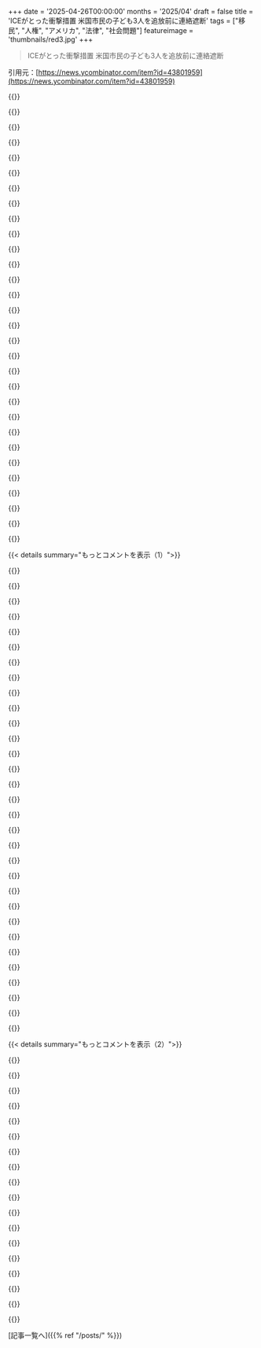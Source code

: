 +++
date = '2025-04-26T00:00:00'
months = '2025/04'
draft = false
title = 'ICEがとった衝撃措置 米国市民の子ども3人を追放前に連絡遮断'
tags = ["移民", "人権", "アメリカ", "法律", "社会問題"]
featureimage = 'thumbnails/red3.jpg'
+++

> ICEがとった衝撃措置 米国市民の子ども3人を追放前に連絡遮断

引用元：[https://news.ycombinator.com/item?id=43801959](https://news.ycombinator.com/item?id=43801959)




{{<matomeQuote body="俺が見た調査だとね、ここの言い方は、非市民が強制送還されて、US市民の子どもを一緒に連れて行くことを“選んだ”って表現すべきなんだって。子ども自体が追放されたわけじゃない。<br>これは弁護士とかとの連絡を許さなかった他の問題とは全然別だけどね。" userName="djoldman" createdAt="2025/04/26 14:14:28" color="">}}




{{<matomeQuote body="一つ理解できないのが、US市民の子どもにパスポートがないとして（公になってるか知らんけど）、これが親が合法的に決められる選択肢なのかってこと。<br>パスポートも確認もなく、子どもを法的に国外に連れ出せるの？" userName="rsfern" createdAt="2025/04/26 15:32:30" color="">}}




{{<matomeQuote body="US政府が、書類のない移民の親から出生権のあるUS市民の子どもを取り上げるのは、極端なやり方だと思うよ。" userName="pessimizer" createdAt="2025/04/26 15:40:34" color="">}}




{{<matomeQuote body="彼らが何かを“選んだ”なんて表現するのは難しいね。<br>だってICEは家族と連絡を遮断して、弁護士や家族からの何度もあった連絡の試みに応じなかったんだから。あるケースでは、母親は1分も経たないうちに電話を切られたんだぜ、夫が弁護士の電話番号を伝えようとした時だよ。<br>彼ら、どうしろって言うんだ？ ICEの施設に子どもを置いて、どうにかして家族に連絡がいって迎えに来てもらうのを待つのか？" userName="afavour" createdAt="2025/04/26 14:25:34" color="#38d3d3">}}




{{<matomeQuote body="US市民の子どもがいる非市民の親を追い出すって計画なら、極端じゃない選択肢ってなんなのさ？" userName="bee_rider" createdAt="2025/04/26 16:02:41" color="">}}




{{<matomeQuote body="他の国で子どもを産んだUS市民にも同じことが起きるよ。<br>しかも、その非US国で生まれたのに、現地の市民権がないのにUS市民権だけだと勝手に決めつけられることさえある。" userName="mc32" createdAt="2025/04/26 16:10:27" color="">}}




{{<matomeQuote body="自国の領土で生まれた子どもに国籍を与える出生地主義（jus soli）を採用してる国はほんの一握りなんだよ。" userName="47282847" createdAt="2025/04/26 17:38:49" color="">}}




{{<matomeQuote body="jus soliを廃止しろ。今の親は全員滞在を許可しろ。<br>これこそ人道的な解決策だろ。" userName="oblio" createdAt="2025/04/26 16:18:52" color="">}}




{{<matomeQuote body="USに滞在を許された個人に親権を移すんだよ。<br>今回の追放（追放された？）US市民の少なくとも一人に関しては、それが手配されてたんだとさ。" userName="gpm" createdAt="2025/04/26 15:10:02" color="">}}




{{<matomeQuote body="うわ、なんて選択肢だ！想像してみて、頭に銃を突きつけられて「でも私には選択肢があった！」って言うようなもん。<br>弁護士もなしに、この人たちが子どもを連れて行くことを選んだ、少なくとも自由に選んだなんて絶対に言えないね。" userName="miltonlost" createdAt="2025/04/26 14:28:54" color="">}}




{{<matomeQuote body="お母さんと子どもは拘束、お父さんは別で即弁護士立てて訴訟。状況は明確。訴訟記録→<br>https://www.courtlistener.com/docket/69940863/v-m-l-v-harper...<br>お母さんは監視付き１分未満でお父さんと話せたけど、弁護士番号伝達は中断。ICEを擁護しない。USに残る手配済みの子を、ICEが（ほぼ違法な）手を使って誘拐したんだ。" userName="gpm" createdAt="2025/04/26 15:24:05" color="#38d3d3">}}




{{<matomeQuote body="最終的に、子どもをUSAに残すか一緒に国外へ連れて行くか決めなきゃいけなくなるのは、違法に入国した結果なんだよ。<br>どんな状況でも親を追放しちゃダメって言いたいの？ 市民権を持つ子どもがいるってのは、追放逃れのためのカードじゃないんだぜ。" userName="koolba" createdAt="2025/04/26 15:17:01" color="">}}




{{<matomeQuote body="＞ 私が見た調査だと、ここでは非市民が追放されてUS市民の子どもを連れて行くことを”選んだ”って言い方するべきで、子ども自体は追放されてないんだって。<br>これ、わざとOrwellianっぽいね。子どもが”追放されてない”って、刑務所に文字通り捨てること？ ホテルにいるわけでも電話使えるわけでもないのにさ。<br>マジやばいね。このサイトの議論、”追放”にカッコつけて”他の問題”だけが問題だってふりするようになったの？" userName="ajross" createdAt="2025/04/26 14:44:29" color="#ff5733">}}




{{<matomeQuote body="これはあんまり正確じゃないね。ここで生まれた子どもたちのUS市民権（14th Amendmentによる）を消し去ってるし、14th Amendmentが適用されないかのように、彼らが市民じゃなくて単なる”U.S.-Born”だって微妙に匂わせてくる（Trumpが望んでるみたいに）。" userName="miltonlost" createdAt="2025/04/26 14:40:30" color="">}}




{{<matomeQuote body="＞ お母さんも形式的にはお父さんと話せたけど、監視付きで１分もなかった。弁護士の番号伝えようとしたら遮られたんだ。<br>あなたの言葉だけ聞くと、お母さんは決断する前に弁護士に相談できなかった、って言っても大丈夫そう？" userName="Kim_Bruning" createdAt="2025/04/26 16:12:02" color="">}}




{{<matomeQuote body="”U.S Born” == ”U.S Citizenship”ってのはまともな考え方をする人なら当然の前提だよね。同じこと言うのに言葉増やしても面倒になるだけだよ。" userName="sfasdfasd" createdAt="2025/04/26 14:50:49" color="">}}




{{<matomeQuote body="XIV修正条項の解釈はちょっと違うんじゃないかな。当時は奴隷とその子ども向けだったんだよ（当時はU.Sにはイギリス人以外の外国人はほとんどいなかったし）。でも時代が経つにつれて奴隷の子孫だけじゃなくて誰でもって解釈されるようになったんだ。それはまた再解釈される可能性も十分あるよ。" userName="mc32" createdAt="2025/04/26 18:06:24" color="#785bff">}}




{{<matomeQuote body="”All persons born or naturalized in the United States, and subject to the jurisdiction thereof, are citizens of the United States and of the State wherein they reside。”<br>これすごく明確だと思うんだけど。他にどう解釈できるの？" userName="wat10000" createdAt="2025/04/26 18:24:11" color="#ff5c5c">}}




{{<matomeQuote body="あるケースでは父親が子どもが追放されるのを拒否しICEに伝え法的手続きも開始。しかし母親とU.S市民の子どもは連絡遮断され弁護士アクセスも拒否、父親との連絡も監視。裁判官の連絡にもすぐ応じず国外へ。トランプ寄りの裁判官も引用し親の希望に反し意図的に追放された証拠があるって説明してるよ。" userName="gpm" createdAt="2025/04/26 15:07:57" color="#38d3d3">}}




{{<matomeQuote body="出生地主義による市民権はU.S憲法の14’th修正条項に明記されてるよ。技術的には憲法はまた改正できるけどもしうちの政党の一つが完全に反対するようなめちゃくちゃ物議を醸す憲法改正の可能性まで含めちゃうと話がすぐにくだらなくなるよ。" userName="bee_rider" createdAt="2025/04/26 22:40:20" color="#ff33a1">}}




{{<matomeQuote body="もし”only a few”で”almost every country in the Americas, plus some more。”を意味してるならね。" userName="wat10000" createdAt="2025/04/26 17:52:33" color="">}}




{{<matomeQuote body="XIV修正条項の解釈は「その管轄権に服する」ってフレーズが重要なんだ。起草者たちは出生地主義を意図してなかった。当時の最高裁判例はイギリスのコモン・ローを参考にしてる。現在のSCOTUSがたまたまU.Sで生まれただけで市民権を得るって解釈とは違う見方をする可能性は十分あるよ。" userName="remarkEon" createdAt="2025/04/26 19:47:10" color="#ff5c5c">}}




{{<matomeQuote body="前にこういうことした時子どもたちに歯磨き粉すら使わせなかったらしいよ。" userName="NewJazz" createdAt="2025/04/26 17:08:08" color="">}}




{{<matomeQuote body="＞唯一Orwellianだってのは、Democratsが彼女にUSで安全に暮らせるって嘘ついたことだよ。それってお前らのせいじゃん。これはいくら強調しても足りないね。君に賛成票を千票でもあげたいくらいだよ。Democratsは票のためだけに、絶対実現しないって分かってた約束をしたんだ。今、つけが回ってきてて、Democratsに嘘をつかれた人たちが代償を払ってるんだよ。" userName="chasd00" createdAt="2025/04/26 16:49:17" color="#ff5733">}}




{{<matomeQuote body="半年前に大規模な強制送還を支持したけど、結果を見たら無差別な排除が現実的でも正義でもないって分かったよ。家族が収容されたり、地域がずっと恐怖に震えてるのを見てね。このやり方は凶悪犯追跡のリソースを奪い、法の支配への信頼を損なう。そして国全体を監視社会に追い込む。些細な違反で長年の隣人が連行されるのは恣意的で、不公平感が市民の自由の侵食を加速させる。国境は守りつつ、本物の脅威に焦点を当て、法を守る住民には合法化の道を提供すべきだ。" userName="stefap2" createdAt="2025/04/26 18:52:06" color="#ff5c5c">}}




{{<matomeQuote body="マジな質問なんだけどさ、今回の件の前に”wide-scale deportations”ってどうなると思ってたの？" userName="mtVessel" createdAt="2025/04/26 18:57:28" color="">}}




{{<matomeQuote body="不法滞在者がかなりの数で投票した証拠なんて全然ないよ。GOPの投票抑圧の方がさ、ほんの少しの不法滞在者が何かの理由で投票しようとしたことより、はるかにデカい影響があったんだ。" userName="MyOutfitIsVague" createdAt="2025/04/26 19:37:58" color="">}}




{{<matomeQuote body="国勢調査でelectoral collegeにカウントされるんだよ。<br>最近の分析によるとさ、non-citizensが下院とelectoral collegeで’blue states’に〜20議席くらい有利になるって示唆してる。ソース探してみるね。<br>選挙で有利になるために投票する必要はないんだ。" userName="AustinDev" createdAt="2025/04/26 19:42:18" color="#45d325">}}




{{<matomeQuote body="国勢調査でelectoral collegeにカウントされるべきだと思うね。州が連邦政府の機能に持つ権限はさ、州が責任を持つ人の数によるべきなんだ。全くの仮説だけど、もしred Statesがこれが気に入らないなら、移民、不法滞在者とか含めて、州に来てもらうような政策をとることでこの問題に対処できるかもね。" userName="shadowgovt" createdAt="2025/04/27 13:53:54" color="#ff33a1">}}




{{<matomeQuote body="それか仮説じゃなくてさ、govtはただ現状の法律を執行すればいいだけじゃん。<br>これが人々が投票で選んだことみたいだね。" userName="lazyeye" createdAt="2025/04/28 01:47:52" color="">}}




{{< details summary="もっとコメントを表示（1）">}}

{{<matomeQuote body="みんなが投票したのは卵の値段を下げるためだよ。もし国民がこれに投票したんなら、President’sの支持率は前回彼が在任してた時より今、低くなってないはずでしょ。" userName="shadowgovt" createdAt="2025/04/28 11:10:09" color="">}}




{{<matomeQuote body="人間が一番よくやる間違いは、言うのが簡単だからやるのも簡単だって思うことだよ。細かいところに悪魔がいるし、気付かなかった複雑さがあるんだ。多くの人が後知恵で非難してるけど、彼ら自身も同じ間違いをしてると思う。この政権には猛反対だけど、国境侵害に何か必要だと感じるのは合理的。でも、この政権が誠実にやると考えるのは合理的じゃない。法制度への権力掌握の手段だよ。警告を聞けずに、結果を経験しなきゃいけない人もいる。計画のコンセプトしかないなら、権力を狙ってるんだ。人が現実に立ち戻ったら、責められるんじゃなくて称賛されるべきだね。Game theoryでも悔い改める者には許しが必要なんだ。" userName="hayst4ck" createdAt="2025/04/26 19:16:30" color="#38d3d3">}}




{{<matomeQuote body="＞投票層を自分たち有利にするため［根拠いる］って、それ常識だよ。" userName="archagon" createdAt="2025/04/26 19:39:38" color="">}}




{{<matomeQuote body="いい質問だね．でも，合法難民が何年も難民キャンプで待ってるのに，ここにいるのは不公平だと思う．問題は，当局が合法ビザの学生とか，長年住んで地域に根差した親たち（記事の“米国に長年住み，地域社会と深いつながりを持つ家族”）を捕まえてる事．最近来た人はどこ行ったの？" userName="stefap2" createdAt="2025/04/26 19:55:24" color="">}}




{{<matomeQuote body="いやー．．．この件では，大多数のアメリカ人はDemsに反対してると思うよ．<br>例えば，Bidenのオープンボーダー政策でTren De Araguaが米国に入ってきてるのを悪いことだと思ってて，法執行機関に対処してほしいと思ってるはず．" userName="lazyeye" createdAt="2025/04/28 22:18:22" color="">}}




{{<matomeQuote body="面白い仮説だね．でも，支持率が急落してるのはどう説明するの？もし人々が本当に国境通過者（合法・非合法問わず）が激減することを望んでるなら，それが支持率の上昇に反映されるはずじゃない？" userName="shadowgovt" createdAt="2025/04/28 22:36:00" color="">}}




{{<matomeQuote body="あなたの言い方には強く反対だな．うん，政策には予期せぬ結果があるけど，OPが“好きな人が追放されるのを見て変わった”って言ってるのはそれじゃないよ．“ヒョウ党に投票したら，ヒョウが好きな人の顔を食べるとは思わなかった！”ってケース．予期せぬ結果は“移民社会が警察不信で犯罪増”とか．でもさあ，“家族が捕まり，私服警官が通勤通学途中の人を待ち伏せ”なんて，それが追放なんだよ．それに驚くのは，死刑で人が処刑されるのに驚くのと同じ．これは共感の失敗だよ．OPは追放される人が道徳的価値のある人だと思ってなかっただけだ．" userName="PoignardAzur" createdAt="2025/04/26 19:27:51" color="#ff5733">}}




{{<matomeQuote body="つまり，あなたはこれに反対してる人たち（多分あなたの政治的対立相手）と同じ結論だね．紙の上では良くても，実際には恣意的な権力行使に使われるってこと．ここがポイント：難問には複雑な解決策が必要なのに，あなたは簡単な解決策が好きな人たちに権力を与えた．教訓を学ぶのに遅すぎるってことはないよ，たぶんね．" userName="low_tech_love" createdAt="2025/04/26 20:09:50" color="#38d3d3">}}




{{<matomeQuote body="＞ヒョウ党に投票したら，好きな人の顔をヒョウが食べるとは思わなかったは，善意の解釈じゃない．<br>犯罪歴のある不法移民は多い．Trumpは彼らを追放すると訴えた．基本白人以外を追放すると強く示唆する訴えもあり，人種差別的な5分の1のアメリカ人に響いたと思う［1］．でも，多くの人には前半だけ伝わり，後半は集会やNewsMax，Twitterに分けられてたんだ．" userName="JumpCrisscross" createdAt="2025/04/26 20:13:56" color="">}}




{{<matomeQuote body="メディアは主に世論調査でも，あと馬鹿げたほど偏った報道で偏見があるよね．どんなこともTrumpに関しては完全にネガティブに報道されてる．<br>どうやってすごく低いDemocratの支持率を説明するの？<br>DemsはTrumpへの反対をすごく声高に，攻撃的にやってきたのにさ．" userName="lazyeye" createdAt="2025/04/29 00:26:33" color="">}}




{{<matomeQuote body="実は，不法移民には簡単な解決策があるんだ．雇用主を取り締まること．それをしないのは，どっちも手に入れたい（両方のいいとこ取りしたい）からだよ．（Red Stateの農場でこういった取り締まりが起きてないのも同じ理由だね．）" userName="JumpCrisscross" createdAt="2025/04/26 20:25:16" color="#785bff">}}




{{<matomeQuote body="常識的に考えてみろよ．政治家が選挙の見込みを良くしようとするなんて，片隅の陰謀論じゃないだろ．" userName="lazyeye" createdAt="2025/04/26 21:33:41" color="">}}




{{<matomeQuote body="4歳のガン患者を強制送還することをどうやったらポジティブに捉えられるか教えてほしいな。行政には強制送還の手続きや優先順位について広い裁量権があるのに、両親を送還して、その子も一緒に送還することが、アメリカ国民によってどう解釈され、理解されるべきなのか、説明してよ。" userName="shadowgovt" createdAt="2025/04/29 00:50:11" color="#785bff">}}




{{<matomeQuote body="まったくだよ—多くの人がまさしくこうなるって言ってたのに。なんで信じなかったの？これから信じるの？" userName="eschaton" createdAt="2025/04/26 19:09:26" color="">}}




{{<matomeQuote body="＞これから信じるの？<br>この時代でイライラするのは、誰も過去をちゃんと振り返らないことだね。正確に予測した人の信頼性も、ひどく間違った人の信頼性も変わらないんだ。間違ってもペナルティがないなら、悪意を持って嘘をついても報いはないってこと。だって、嘘がバレる頃には、もう別の嘘に移ってるし、同じことの繰り返しだからね。" userName="slg" createdAt="2025/04/26 19:25:16" color="#ff33a1">}}




{{<matomeQuote body="振り返るべきは、2020年から2024年の大量入国をなぜ許したかってことだと思うな。前にもあったから、起こるって知らなかったわけじゃない。申請処理を大幅に増やすべきだった。超法規的な強制送還なんて。前例がないなら、なんで誰かがそんなことを予測したの？" userName="stefap2" createdAt="2025/04/26 22:26:44" color="#ff5c5c">}}




{{<matomeQuote body="噂の1200万人の新規入国者はどこ？選挙をひっくり返すために来たとかなら、急激な人口増があるはずでしょ。でも当局が捕まえてるのは合法ビザの学生とか長年住んでる人たち—記事が”長年United Statesに住み、地域社会と深いつながりを持つ家族”と呼んでる人たちだよ。じゃあ、この話の”新しい入国者”はどこにいるわけ？" userName="stefap2" createdAt="2025/04/26 19:40:37" color="#785bff">}}




{{<matomeQuote body="おそらく、犯罪歴があるってことは、当局が問題の個人を逮捕しなきゃいけないってことだよね。不法入国したなら、なんでその場で、その時すぐ強制送還されなかったの？" userName="eptcyka" createdAt="2025/04/27 07:19:23" color="">}}




{{<matomeQuote body="それも難しくて複雑だね。国が、自国の法を無視したり、公平さの概念がおかしいのに経済がどれだけ依存してるか、直視しなきゃいけなくなるから。民主主義では、みんなが抽象的にしか感じない道徳的な間違いを直すために苦痛（物価上昇とか）を受け入れるのは難しいんだ。アメリカが奴隷制を長く続けたのも、南部の無償労働だけでなく、北部の経済も安い原材料で儲かってたからだよ。" userName="shadowgovt" createdAt="2025/04/27 13:46:31" color="#785bff">}}




{{<matomeQuote body="＞これも前の手抜きが原因って言えそうじゃん。この政策の行きつく先はさ、Democrat大統領が行政権限だけでJanuary 6thみたいな奴らとか右寄りのヤバい奴らを海外に閉じ込めることだよ。（ひどいと、暴力振るわない活動家まで。）Habeas corpusがMagna Cartaより前からあるのは理由があるんだよな。" userName="JumpCrisscross" createdAt="2025/04/26 21:10:40" color="">}}




{{<matomeQuote body="”引用必要”って言ったの面白いね。俺ならまず、政権中期の不法入国者数のデタラメな推計に注目するけどな。実際の推計の約6倍で、不法滞在者全体の高めに見積もった数に近いんだからさ。まあ、全体として事実に基づかない、党派的なプロパガンダの繰り返しってだけだけどね。" userName="dragonwriter" createdAt="2025/04/27 17:50:17" color="">}}




{{<matomeQuote body="州はここにいる皆に法の平等な保護を与える責任があるんだ（憲法にもそうあるし）。州は立ち上がってICEと戦うべきだね。" userName="righthand" createdAt="2025/04/26 18:39:47" color="">}}




{{<matomeQuote body="＞ 州は立ち上がってICEと戦うべきだ<br>マジで、Democrat知事に度胸見せてさ、不法に人を拘束したり誘拐したりしてるICE捜査官を逮捕し始めてほしいんだよ。そしたらFBIとかBondiがそれを本格的なstates’ rights issueにエスカレートさせてくれるだろうし。" userName="JumpCrisscross" createdAt="2025/04/26 20:29:43" color="">}}




{{<matomeQuote body="Democratが弱腰でウンザリ。穏健派は企業マネーに牛耳られてて、アメリカのファシズムを見過ごしてる。左派のリーダーもダメ（BernieとかAOCとか）。誰も度胸ないんだよ。左派はオドオドしてて、歴史上ずっと権力の美学を右派に譲り渡してきた。結局、俺たちはもう終わってるね。" userName="Der_Einzige" createdAt="2025/04/26 20:36:12" color="">}}




{{<matomeQuote body="で…このファシスト的な乗っ取りに積極的に関わった（そして関わってる）人たち以外、全員を非難してるってこと？" userName="tremon" createdAt="2025/04/28 17:14:17" color="">}}




{{<matomeQuote body="賭けてもいいけど、強制送還された合法的なUS市民も、IRSからは絶対逃げられないから、まだUSの税金を申告する必要があるんじゃない？" userName="dghughes" createdAt="2025/04/26 16:51:03" color="">}}




{{<matomeQuote body="もちろんだよ。USの独特で厳しい全世界課税システムが、理解不能で支離滅裂な移民システムと衝突してるんだ。複雑さが諸悪の根源だよな。" userName="pembrook" createdAt="2025/04/26 18:04:51" color="">}}




{{<matomeQuote body="＜＜怒り炸裂＞＞でも、HNらしい面白い議論としてさ…誰か、なんでこれが起きてるのか詳しい人いない？大統領から指示が下りてきてるのか？それとも、こういう行動は昔からあったけど前はあまり報道されなかったのか？今の状況で彼らがより大胆になったのか？" userName="clusterfook" createdAt="2025/04/26 09:02:20" color="">}}




{{<matomeQuote body="世界中で毎日何千人もが入管法違反で追放されてるんだ。犯罪と一緒じゃない場合は、いつもすごく嫌な感じになるよね。だって、どこかで人生を築いたのに、違う場所で生まれたせいで、許可をオーバーstayしたか、そもそも許可がなかったかで終わっちゃうんだから。今回のケースみたいに、親は不法滞在で、子供の市民権は単に出生地主義だけなんだ。ほとんどの人が納得できる前例がある代替案って、君は何か提案できる？どんな”いい感じ”の結果になっても、出生地主義が親の事実上の市民権になっちゃうだろうね。これは完全に非現実的だし、合法的に移民しようとして拒否された何百万人もの人たちにとって、顔に平手打ちするようなもんだよ。" userName="somenameforme" createdAt="2025/04/26 13:50:17" color="#ff5733">}}




{{<matomeQuote body="賢いけどもう亡くなった僕のドイツ人の祖母が言ってたんだ。「ナチスはどこからともなく現れたと思う？そうじゃない、彼らはあちこちにいて、誰かがラベルとイデオロギーで彼らを可能にするのを待ってただけだ。」これと似たようなことがここで起きてるんじゃないかと思ってて、これも良くない感じだよ。早く芽を摘めるといいな。政府より同胞市民の方が怖いんだ。" userName="ohgr" createdAt="2025/04/26 09:35:17" color="#ff5733">}}

{{</details>}}




{{< details summary="もっとコメントを表示（2）">}}

{{<matomeQuote body="この比較で面白いのは、ドイツの「最終解決」が最終的だったのは、元の解決策じゃなかったからってことだね。元々は望ましくない人々を遠い国に追放したかったんだ。だけど、大量投獄や追放の管理は難しいんだよね。こういう人たちは、虚勢を張る以外は別に何も得意じゃない。これを遠くから見るのは面白いけど、もし大西洋の向こうに住んでたら、今頃かなり絶望してるだろうな。" userName="surgical_fire" createdAt="2025/04/26 09:41:31" color="#ff5733">}}




{{<matomeQuote body="これはいつも起きてたことだからだよ。昔もDEAとかが同じような虐待をやってたんだ。たぶん10％とか20％酷くなってるのかもしれないけど、それは程度の差であって、種類は同じじゃないかな。弁護士つけさせないとか、迅速に追放するとか、こういうシステムがやりたい時にいつもやってきた方法だ。今、大衆が注目してるのはいいことだけど、それが実際にシステム的な変化に繋がるとはほとんど期待してないよ。" userName="potato3732842" createdAt="2025/04/26 12:10:52" color="#ff5733">}}




{{<matomeQuote body="まずUSは市民権の問題を解決する必要があるね。本来は親のどちらかが市民である必要があったのに、出生地主義で誰でも市民になれるようになった。不法入国して子供を産み、それを盾にホスト国の対応を縛るのは許されない。犯罪の上に市民権は成り立たないよ。USの病院に魔法の粉があるわけじゃない。スイスみたいに親からの市民権モデルが正しいと思う。彼らは長く続く民主主義を維持してる。合法的に来て社会に貢献した人には市民権への道が必要だ。彼らは最初のグループが犯した犯罪の代償を払ってるんだから。" userName="IG_Semmelweiss" createdAt="2025/04/26 15:29:36" color="#785bff">}}




{{<matomeQuote body="「出生地主義だけ」っていう言い方は、特定の人の市民権を軽視するようなものだね。市民権に優劣はないんだ。ここで一番非難されるべき部分は、親の追放じゃなくて、US市民である子供の追放とデュープロセス（適正手続き）の欠如だよ。提案されている代替案は、もしICEがUS市民の子供を持つ親を追放するなら、親には子供の世話をどうするかについて弁護士に相談する機会が与えられるべきだ、っていうことだね。" userName="sswatson" createdAt="2025/04/26 14:01:56" color="#ff5c5c">}}




{{<matomeQuote body="現在の政権は追放する人数目標を設定していて、ICEは現在遅れてる。それがもっと多くの人をより早く追放するために適正手続きを飛ばすインセンティブを生み出してるんだ。そうすることに対する罰がないっていう認識もおそらく貢献してるね。" userName="pge" createdAt="2025/04/26 14:38:02" color="#ff33a1">}}




{{<matomeQuote body="”the children’s citizenship was solely one of birthright”<br>US憲法の下では、これは区別にならないよ。より良い代替案は、雇用主に対して雇用法を積極的に執行することだ。移民はここに働きに来て、ここに滞在するんだ。" userName="sanderjd" createdAt="2025/04/26 14:14:51" color="#ff5733">}}




{{<matomeQuote body="他の人が”Because it’s always been happening.”って言ってるけど、それは違うと思う。確かに権力乱用は常にあるけど、この記事は特定の点を指摘してるんだ。追放された人が弁護士と話す機会がゼロだったり、US市民の子供が追放されたり。これは単なる程度の差じゃない。今のPresidentは適正手続きなしに追放するのが目標だと公言してるし、これは例外じゃなくて今の政策だと思うよ。" userName="hn_throwaway_99" createdAt="2025/04/26 14:00:04" color="#45d325">}}




{{<matomeQuote body="この記事はUS citizensの追放について話してるんだから、”here illegally”って具体的に何を指してるか疑問だね。議論を広げるとさ：今、君は違法だって決めたから、追放するわ。デュー・プロセスなんてないから、俺の言葉が法律だ。どこに行こうが知るか、楽しんでね。これって公平に見える？「まあ、これは起こらないよ、俺は違法に滞在してないし」って反論する前に、もう一度言うけど、これはUS citizensの追放に関する記事なんだ。しかも子供たちだよ。" userName="codewench" createdAt="2025/04/26 13:43:11" color="#ff5c5c">}}




{{<matomeQuote body="14th amendmentの条文を思い出そうよ：“All persons born or naturalized in the United States, and subject to the jurisdiction thereof, are citizens of the United States and of the State wherein they reside.”だってさ。＞ US citizenshipのモデルはいつもSwiss modelみたいだって言われてるね―少なくとも1人のcitizenから生まれた人だけがcitizenになれるって。理由はよく分かんないけど、これはしばらく厳密に適用されてないね。14th amendmentをちゃんと読めば、君が間違ってるって分かると思うよ。" userName="whimsicalism" createdAt="2025/04/26 15:45:15" color="#ff33a1">}}




{{<matomeQuote body="US hospitalsはUS citizenshipを授ける魔法の粉なんて持ってないよ。これが、法的な概念としてのbirthrightが、それを持つ全ての人にとってcitizenshipの価値を下げる理由なんだ。親は共通の歴史、価値観、国の文化を子供たちに伝える。親こそがUS citizenshipに価値を与える人たちなんだ。US hospitalの中でたまたまお腹から出てきたわけじゃない。" userName="IG_Semmelweiss" createdAt="2025/04/26 15:39:59" color="">}}




{{<matomeQuote body="IANALだけど、”and subject to the jurisdiction thereof”の解釈が、君が正しいかどうかを決める上で重要そうだね。例えば、どっかのFrench spyが、どっちの政府の許可もなしに亡命目的でUKに行ったとする。それが彼をUK crownの臣民にすると思う？こういう状況の歴史的な結果は明らかだと思うけどな。" userName="IG_Semmelweiss" createdAt="2025/04/26 15:50:22" color="">}}




{{<matomeQuote body="＞ US citizens。しかも子供たちだ。でも彼らの親は違う。親は追放される可能性がある。じゃあ、もしそうしたと想像してみようか。親から子供を盗んだ／誘拐したなんて残酷だって記事になるだろうね。それがマシなの？子供が生まれたからって、自動的に滞在を合法化して追放されないようになるわけじゃない。たぶんそれは親が知らなかったリスクなのかな？" userName="rdtsc" createdAt="2025/04/26 14:00:23" color="">}}




{{<matomeQuote body="＞ どんな”pleasant”な結果も、birthright citizenshipを親にとってもde facto citizenshipに変える必要があるだろう、少なくとも十分長く違法に滞在できればね。いや、”illegal”と”citizen”の間にはたくさんのimmigration statusesがあるんだ。DAPA、これはObama administrationの政策だったんだけど、US citizensの親たちに一時的な更新可能なwork permitsや追放免除が得られるstatusを与えたんだ。これはcitizenshipじゃなかったし、ましてや最終的にcitizenになれるようなstatusでもなかった。" userName="apical_dendrite" createdAt="2025/04/26 13:55:26" color="#ff5c5c">}}




{{<matomeQuote body="そういうstatusのほとんどは”visas”って呼ばれてて、昔からあるんだ。Obamaのinnovationは、国境を越えるときに法を破った人たちに、”we know you broke the law and we aren’t enforcing it”（法を破ったのは知ってるけど、執行しないよ）っていう変な形のstatusを与えたことだね。非illegal、非citizenのstatusを持つほとんどの人は、国境を越える前にそのstatusを申請することになってるんだ。" userName="pclmulqdq" createdAt="2025/04/26 14:06:57" color="">}}




{{<matomeQuote body="そうだね、法律的には大して変わってない。国境でのNo due processは、今も昔も残念なことだね。でも、今回は何かを変えようとする意欲があるといいな。たぶん次の政権交代ではなさそうだけど。" userName="hartator" createdAt="2025/04/26 13:35:17" color="">}}




{{<matomeQuote body="合法移民も良いけどさ、メキシコとか中国、インド、アイルランドとかの移民コミュニティ全体が作る文化やビジネスって本当にすごいんだよ。ApuとかTaco TuesdaysとかIrish pubとか、これって合法移民だけじゃ生まれないものだよね。正直、最高の頭脳とかより”疲れてて貧しい人々”を迎えたいんだ。アメリカの右派の考え方って elitism （要は racist／xenophobic）丸出しでさ、アメリカの精神とは真逆だと思うんだ。この件は、昔の同性婚問題みたいに、いずれ考え方が変わるはずだよ。アメリカは移民の国、それは永遠に変わらないさ。" userName="ivape" createdAt="2025/04/26 15:45:20" color="#ff33a1">}}




{{<matomeQuote body="＞ American right-wing reeks of elitismってよく言われるけど、無知に基づいた考え方だね。個人的には、left wingの方がidealisticだと思う。ただそれは、歴史から学ばず、目先の感情的な価値観に頼ってるって意味でね。right wingは二次的な影響まで考えて行動するんだ。だから、leftがrightをheartless／immoral／racistって呼び、rightがleftをidiotsって呼ぶことになるんだ。" userName="generalizations" createdAt="2025/04/26 16:05:01" color="">}}

{{</details>}}



[記事一覧へ]({{% ref "/posts/" %}})
